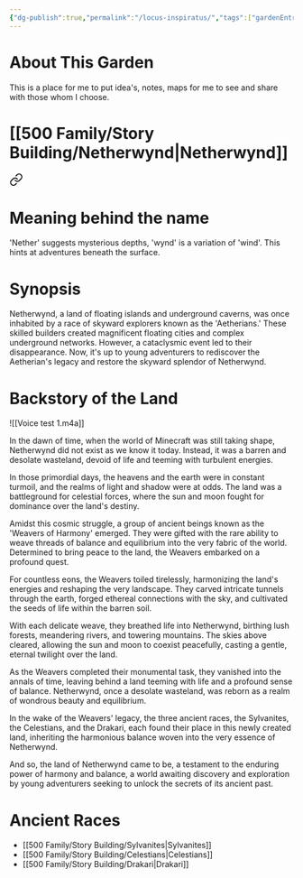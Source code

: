 ```yaml
---
{"dg-publish":true,"permalink":"/locus-inspiratus/","tags":["gardenEntry"]}
---
```


# About This Garden
This is a place for me to put idea's, notes, maps for me to see and share with those whom I choose. 



# [[500 Family/Story Building/Netherwynd\|Netherwynd]]


<div class="transclusion internal-embed is-loaded"><a class="markdown-embed-link" href="/500-family/story-building/netherwynd/" aria-label="Open link"><svg xmlns="http://www.w3.org/2000/svg" width="24" height="24" viewBox="0 0 24 24" fill="none" stroke="currentColor" stroke-width="2" stroke-linecap="round" stroke-linejoin="round" class="svg-icon lucide-link"><path d="M10 13a5 5 0 0 0 7.54.54l3-3a5 5 0 0 0-7.07-7.07l-1.72 1.71"></path><path d="M14 11a5 5 0 0 0-7.54-.54l-3 3a5 5 0 0 0 7.07 7.07l1.71-1.71"></path></svg></a><div class="markdown-embed">




# Meaning behind the name
'Nether' suggests mysterious depths, 'wynd' is a variation of 'wind'. This hints at adventures beneath the surface.

# Synopsis
Netherwynd, a land of floating islands and underground caverns, was once inhabited by a race of skyward explorers known as the 'Aetherians.' These skilled builders created magnificent floating cities and complex underground networks. However, a cataclysmic event led to their disappearance. Now, it's up to young adventurers to rediscover the Aetherian's legacy and restore the skyward splendor of Netherwynd.


# Backstory of the Land

![[Voice test 1.m4a]]

In the dawn of time, when the world of Minecraft was still taking shape, Netherwynd did not exist as we know it today. Instead, it was a barren and desolate wasteland, devoid of life and teeming with turbulent energies.

In those primordial days, the heavens and the earth were in constant turmoil, and the realms of light and shadow were at odds. The land was a battleground for celestial forces, where the sun and moon fought for dominance over the land's destiny.

Amidst this cosmic struggle, a group of ancient beings known as the 'Weavers of Harmony' emerged. They were gifted with the rare ability to weave threads of balance and equilibrium into the very fabric of the world. Determined to bring peace to the land, the Weavers embarked on a profound quest.

For countless eons, the Weavers toiled tirelessly, harmonizing the land's energies and reshaping the very landscape. They carved intricate tunnels through the earth, forged ethereal connections with the sky, and cultivated the seeds of life within the barren soil.

With each delicate weave, they breathed life into Netherwynd, birthing lush forests, meandering rivers, and towering mountains. The skies above cleared, allowing the sun and moon to coexist peacefully, casting a gentle, eternal twilight over the land.

As the Weavers completed their monumental task, they vanished into the annals of time, leaving behind a land teeming with life and a profound sense of balance. Netherwynd, once a desolate wasteland, was reborn as a realm of wondrous beauty and equilibrium.

In the wake of the Weavers' legacy, the three ancient races, the Sylvanites, the Celestians, and the Drakari, each found their place in this newly created land, inheriting the harmonious balance woven into the very essence of Netherwynd.

And so, the land of Netherwynd came to be, a testament to the enduring power of harmony and balance, a world awaiting discovery and exploration by young adventurers seeking to unlock the secrets of its ancient past.

# Ancient Races
- [[500 Family/Story Building/Sylvanites\|Sylvanites]]
- [[500 Family/Story Building/Celestians\|Celestians]]
- [[500 Family/Story Building/Drakari\|Drakari]]

</div></div>

